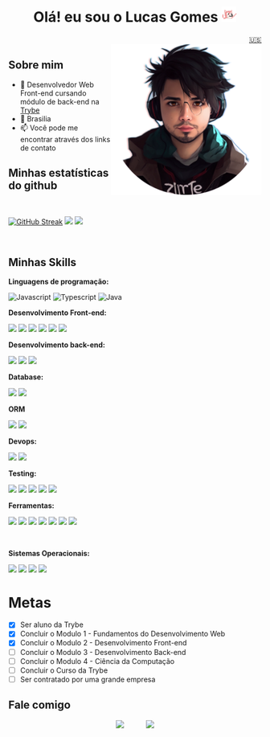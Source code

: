 
<h1 align="center">Olá! eu sou o Lucas Gomes <img src="assets/img/dancingdog.gif" alt="cachorro dançando" width="30"> </h1>

<div align="right">
  <a target="_blank" href="https://github.com/iamlucasgomes/iamlucasgomes/blob/main/README_EN.md">🇺🇸</a></div>
    <div>
      <img width='350px' align="right" style='width: 300px;' src="./assets/img/me.png" />
      </div>
  
  
## Sobre mim

- 🌱 Desenvolvedor Web Front-end cursando módulo de back-end na <a target="_blank" href="https://www.betrybe.com">Trybe</a>
- 📍 Brasilia
- 📫 Você pode me encontrar através dos links de contato

## Minhas estatísticas do github

<div display="inline-block" align="left"><br>

[![GitHub Streak](https://streak-stats.demolab.com?user=iamlucasgomes&theme=tokyonight&locale=pt_BR)](https://git.io/streak-stats)
![](https://github-readme-stats.vercel.app/api?username=iamlucasgomes&show_icons=true&theme=tokyonight)
![](https://github-readme-stats.vercel.app/api/top-langs/?username=iamlucasgomes&theme=tokyonight&custom_title=Linguagens%20mais%20usadas&layout=compact)
</div>

<div style="display: inline_block"><br>
  
## Minhas Skills

**Linguagens de programação:**

  ![Javascript](https://img.shields.io/badge/JavaScript-F7DF1E.svg?&style=for-the-badge&logo=JavaScript&logoColor=black)
  ![Typescript](https://img.shields.io/badge/Typescript-3178C6.svg?&style=for-the-badge&logo=typescript&logoColor=white)
  ![Java](https://img.shields.io/badge/java-%23ED8B00.svg?style=for-the-badge&logo=java&logoColor=white)

**Desenvolvimento Front-end:**

  ![](https://img.shields.io/badge/HTML5-E34F26.svg?&style=for-the-badge&logo=HTML5&logoColor=white)
  ![](https://img.shields.io/badge/CSS3-1572B6.svg?&style=for-the-badge&logo=CSS3&logoColor=white)
  ![](https://img.shields.io/badge/React-61DAFB.svg?&style=for-the-badge&logo=React&logoColor=black)
  ![](https://img.shields.io/badge/Bootstrap-7952B3.svg?&style=for-the-badge&logo=bootstrap&logoColor=white)
  ![](https://img.shields.io/badge/Redux-764ABC.svg?&style=for-the-badge&logo=Redux&logoColor=white)
  ![](https://img.shields.io/badge/Context_API-0088CC.svg?&style=for-the-badge&logo=react&logoColor=white)
  
**Desenvolvimento back-end:**

![](https://img.shields.io/badge/node-339933.svg?&style=for-the-badge&logo=node.js&logoColor=white)
![](https://img.shields.io/badge/Express-000000.svg?&style=for-the-badge&logo=express&logoColor=white)
![](https://img.shields.io/badge/NestJs-E0234E.svg?&style=for-the-badge&logo=nestjs&logoColor=white)

 **Database:**
  
  ![](https://img.shields.io/badge/mysql-4479A1.svg?&style=for-the-badge&logo=mysql&logoColor=white)
  ![](https://img.shields.io/badge/MongoDB-47A248.svg?&style=for-the-badge&logo=mongodb&logoColor=white)
  
  **ORM**
  
  ![](https://img.shields.io/badge/Prisma-2D3748.svg?&style=for-the-badge&logo=prisma&logoColor=white)
  ![](https://img.shields.io/badge/Sequelize-52B0E7.svg?&style=for-the-badge&logo=sequelize&logoColor=white)
  
**Devops:**

![](https://img.shields.io/badge/Bash-4EAA25.svg?&style=for-the-badge&logo=GNUBash&logoColor=white)
![](https://img.shields.io/badge/docker-2496ED.svg?&style=for-the-badge&logo=docker&logoColor=white)

**Testing:**

![](https://img.shields.io/badge/Jest-C21325.svg?&style=for-the-badge&logo=jest&logoColor=white)
![](https://img.shields.io/badge/Testing%20Library-E33332.svg?&style=for-the-badge&logo=Testing%20Library&logoColor=white)
![](https://img.shields.io/badge/Mocha-8D6748.svg?&style=for-the-badge&logo=mocha&logoColor=white)
![](https://img.shields.io/badge/Chai-A30701.svg?&style=for-the-badge&logo=chai&logoColor=white)
![](https://img.shields.io/badge/SINON.JS-995e45.svg?&style=for-the-badge&logo=sinon&logoColor=white)

**Ferramentas:**

  ![](https://img.shields.io/badge/-Visual%20Studio%20Code-007ACC?style=for-the-badge&logo=visual-studio-code&logoColor=white)
  ![](https://img.shields.io/badge/git-F05032.svg?&style=for-the-badge&logo=git&logoColor=white)
  ![](https://img.shields.io/badge/-Trello-0052CC?style=for-the-badge&logo=trello&logoColor=white)
  ![](https://img.shields.io/badge/Miro-050038.svg?&style=for-the-badge&logo=miro&logoColor=white)
  ![](https://img.shields.io/badge/Slack-4A154B.svg?&style=for-the-badge&logo=Slack&logoColor=white)
  ![](https://img.shields.io/badge/Discord-5865f2.svg?&style=for-the-badge&logo=Discord&logoColor=white)
  ![](https://img.shields.io/badge/Zoom-2D8CFF.svg?&style=for-the-badge&logo=Zoom&logoColor=white)

  </div>
<div style="display: inline_block"><br>
  
**Sistemas Operacionais:**

  ![](https://img.shields.io/badge/Ubuntu-E95420.svg?&style=for-the-badge&logo=Ubuntu&logoColor=white)
  ![](https://img.shields.io/badge/Kubuntu-0079C1.svg?&style=for-the-badge&logo=kubuntu&logoColor=White)
  ![](https://img.shields.io/badge/Windows-0078D6.svg?&style=for-the-badge&logo=Windows&logoColor=white)
  ![](https://img.shields.io/badge/MacOs-000000.svg?&style=for-the-badge&logo=MacOS&logoColor=white)

  </div>

<h1>Metas</h1>

- [X] Ser aluno da Trybe
- [X] Concluir o Modulo 1 - Fundamentos do Desenvolvimento Web
- [x] Concluir o Modulo 2 - Desenvolvimento Front-end
- [ ] Concluir o Modulo 3 - Desenvolvimento Back-end
- [ ] Concluir o Modulo 4 - Ciência da Computação
- [ ] Concluir o Curso da Trybe
- [ ] Ser contratado por uma grande empresa

## Fale comigo

<div align="center">

 [![](https://img.shields.io/badge/gmail-EA4335?&style=for-the-badge&logo=gmail&logoColor=white&)](mailto:lucas.devjs@gmail.com)  &nbsp;&nbsp;&nbsp;&nbsp;&nbsp;&nbsp;&nbsp;&nbsp;&nbsp;
 [![](https://img.shields.io/badge/linkedin-0A66C2.svg?&style=for-the-badge&logo=linkedin&logoColor=white&)](https://www.linkedin.com/in/iamlucasgomes/)

</div>
